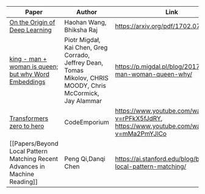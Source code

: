 | **Paper**                                                | **Author**                                                                                                   | **Link**                                                   |
| -------------------------------------------------------- | ------------------------------------------------------------------------------------------------------------ | ---------------------------------------------------------- |
|[On the Origin of Deep Learning](Papers/On%20the%20Origin%20of%20Deep%20Learning.md)                  | Haohan Wang, Bhiksha Raj                                                                                     | https://arxiv.org/pdf/1702.07800.pdf                       |
|[king - man + woman is queen; but why Word Embeddings](Papers/king%20-%20man%20+%20woman%20is%20queen;%20but%20why%20Word%20Embeddings.md)| Piotr Migdał, Kai Chen, Greg Corrado, Jeffrey Dean, Tomas Mikolov, CHRIS MOODY, Chris McCormick, Jay Alammar | https://p.migdal.pl/blog/2017/01/king-man-woman-queen-why/ |
| [Transformers zero to hero](Papers/Transformers%20zero%20to%20hero.md)                      | CodeEmporium                                                                                                 | https://www.youtube.com/watch?v=rPFkX5fJdRY, https://www.youtube.com/watch?v=mMa2PmYJlCo                |
| [[Papers/Beyond Local Pattern Matching Recent Advances in Machine Reading]] | Peng Qi,Danqi Chen | https://ai.stanford.edu/blog/beyond-local-pattern-matching/ |
